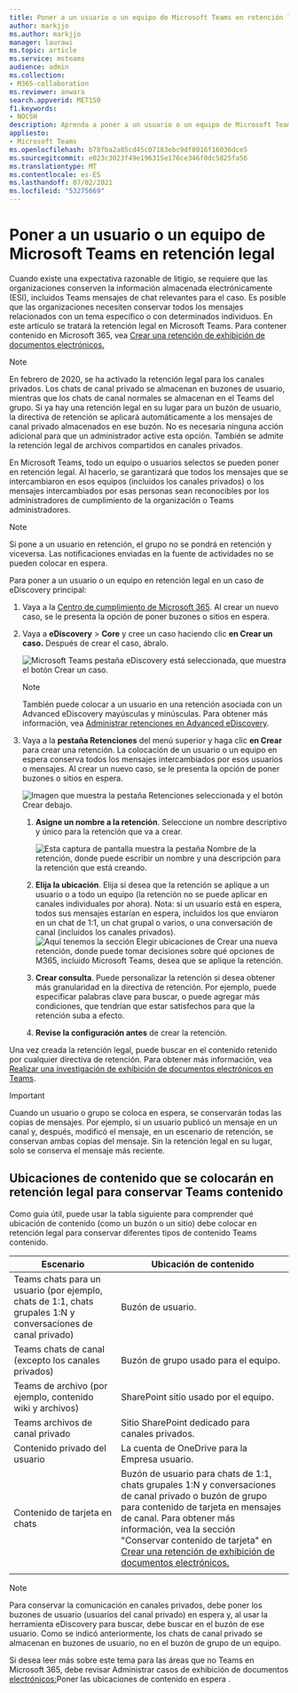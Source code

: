 ```yaml
---
title: Poner a un usuario o un equipo de Microsoft Teams en retención legal
author: markjjo
ms.author: markjjo
manager: laurawi
ms.topic: article
ms.service: msteams
audience: admin
ms.collection:
- M365-collaboration
ms.reviewer: anwara
search.appverid: MET150
f1.keywords:
- NOCSH
description: Aprenda a poner a un usuario o un equipo de Microsoft Teams en retención legal mediante el Centro de seguridad y cumplimiento, y conozca qué debe poner en retención legal en función de los requisitos de datos.
appliesto:
- Microsoft Teams
ms.openlocfilehash: b78fba2a85cd45c07183ebc9df8016f16036dce5
ms.sourcegitcommit: e023c3023f49e196315e176ce346f0dc5825fa56
ms.translationtype: MT
ms.contentlocale: es-ES
ms.lasthandoff: 07/02/2021
ms.locfileid: "53275669"
---
```

# <a name="place-a-microsoft-teams-user-or-team-on-legal-hold"></a>Poner a un usuario o un equipo de Microsoft Teams en retención legal

Cuando existe una expectativa razonable de litigio, se requiere que las organizaciones conserven la información almacenada electrónicamente (ESI), incluidos Teams mensajes de chat relevantes para el caso. Es posible que las organizaciones necesiten conservar todos los mensajes relacionados con un tema específico o con determinados individuos. En este artículo se tratará la retención legal en Microsoft Teams. Para contener contenido en Microsoft 365, vea [Crear una retención de exhibición de documentos electrónicos.](https://docs.microsoft.com/microsoft-365/compliance/create-ediscovery-holds)

> [!NOTE]
> En febrero de 2020, se ha activado la retención legal para los canales privados. Los chats de canal privado se almacenan en buzones de usuario, mientras que los chats de canal normales se almacenan en el Teams del grupo. Si ya hay una retención legal en su lugar para un buzón de usuario, la directiva de retención se aplicará automáticamente a los mensajes de canal privado almacenados en ese buzón. No es necesaria ninguna acción adicional para que un administrador active esta opción. También se admite la retención legal de archivos compartidos en canales privados.

En Microsoft Teams, todo un equipo o usuarios selectos se pueden poner en retención legal. Al hacerlo, se garantizará que todos los mensajes que se intercambiaron en esos equipos (incluidos los canales privados) o los mensajes intercambiados por esas personas sean reconocibles por los administradores de cumplimiento de la organización o Teams administradores.

> [!NOTE]
> Si pone a un usuario en retención, el grupo no se pondrá en retención y viceversa.
> Las notificaciones enviadas en la fuente de actividades no se pueden colocar en espera.

Para poner a un usuario o un equipo en retención legal en un caso de eDiscovery principal:

1. Vaya a la [Centro de cumplimiento de Microsoft 365](https://compliance.microsoft.com). Al crear un nuevo caso, se le presenta la opción de poner buzones o sitios en espera.

2. Vaya a **eDiscovery**  >  **Core** y cree un caso haciendo clic **en Crear un caso.** Después de crear el caso, ábralo.
  
   ![Microsoft Teams pestaña eDiscovery está seleccionada, que muestra el botón Crear un caso.](media/LegalHold1.png)

   > [!NOTE]
   > También puede colocar a un usuario en una retención asociada con un Advanced eDiscovery mayúsculas y minúsculas. Para obtener más información, vea [Administrar retenciones en Advanced eDiscovery](https://docs.microsoft.com/microsoft-365/compliance/managing-holds).

3. Vaya a la **pestaña Retenciones** del menú superior y haga clic **en Crear** para crear una retención. La colocación de un usuario o un equipo en espera conserva todos los mensajes intercambiados por esos usuarios o mensajes. Al crear un nuevo caso, se le presenta la opción de poner buzones o sitios en espera.

   ![Imagen que muestra la pestaña Retenciones seleccionada y el botón Crear debajo.](media/LegalHold2.png)
    
    1. **Asigne un nombre a la retención**. Seleccione un nombre descriptivo y único para la retención que va a crear.
  
       ![Esta captura de pantalla muestra la pestaña Nombre de la retención, donde puede escribir un nombre y una descripción para la retención que está creando.](media/LegalHold3.png)

    1. **Elija la ubicación**. Elija si desea que la retención se aplique a un usuario o a todo un equipo (la retención no se puede aplicar en canales individuales por ahora). Nota: si un usuario está en espera, todos sus mensajes estarían en espera, incluidos los que enviaron en un chat de 1:1, un chat grupal o varios, o una conversación de canal (incluidos los canales privados).
    ![Aquí tenemos la sección Elegir ubicaciones de Crear una nueva retención, donde puede tomar decisiones sobre qué opciones de M365, incluido Microsoft Teams, desea que se aplique la retención.](media/LegalHold4.png)

    2. **Crear consulta**. Puede personalizar la retención si desea obtener más granularidad en la directiva de retención. Por ejemplo, puede especificar palabras clave para buscar, o puede agregar más condiciones, que tendrían que estar satisfechos para que la retención suba a efecto.
    
    3. **Revise la configuración antes** de crear la retención.

Una vez creada la retención legal, puede buscar en el contenido retenido por cualquier directiva de retención. Para obtener más información, vea [Realizar una investigación de exhibición de documentos electrónicos en Teams](eDiscovery-investigation.md).

> [!IMPORTANT]
> Cuando un usuario o grupo se coloca en espera, se conservarán todas las copias de mensajes. Por ejemplo, si un usuario publicó un mensaje en un canal y, después, modificó el mensaje, en un escenario de retención, se conservan ambas copias del mensaje. Sin la retención legal en su lugar, solo se conserva el mensaje más reciente.

## <a name="content-locations-to-place-on-legal-hold-to-preserve-teams-content"></a>Ubicaciones de contenido que se colocarán en retención legal para conservar Teams contenido

Como guía útil, puede usar la tabla siguiente para comprender qué ubicación de contenido (como un buzón o un sitio) debe colocar en retención legal para conservar diferentes tipos de contenido Teams contenido.

|Escenario  |Ubicación de contenido  |
|---------|---------|
|Teams chats para un usuario (por ejemplo, chats de 1:1, chats grupales 1:N y conversaciones de canal privado)     |Buzón de usuario.         |
|Teams chats de canal (excepto los canales privados)    |Buzón de grupo usado para el equipo.         |
|Teams de archivo (por ejemplo, contenido wiki y archivos)     |SharePoint sitio usado por el equipo.         |
|Teams archivos de canal privado     |Sitio SharePoint dedicado para canales privados.     |
|Contenido privado del usuario     |La cuenta de OneDrive para la Empresa usuario.         |
|Contenido de tarjeta en chats|Buzón de usuario para chats de 1:1, chats grupales 1:N y conversaciones de canal privado o buzón de grupo para contenido de tarjeta en mensajes de canal. Para obtener más información, vea la sección "Conservar contenido de tarjeta" en [Crear una retención de exhibición de documentos electrónicos.](/microsoft-365/compliance/create-ediscovery-holds#preserve-card-content)
||||

> [!NOTE]
> Para conservar la comunicación en canales privados, debe poner los buzones de usuario (usuarios del canal privado) en espera y, al usar la herramienta eDiscovery para buscar, debe buscar en el buzón de ese usuario. Como se indicó anteriormente, los chats de canal privado se almacenan en buzones de usuario, no en el buzón de grupo de un equipo.

Si desea leer más sobre este tema para las áreas que no Teams en Microsoft 365, debe revisar Administrar casos de exhibición de documentos [electrónicos:](/microsoft-365/compliance/ediscovery-cases#step-4-place-content-locations-on-hold)Poner las ubicaciones de contenido en espera .
